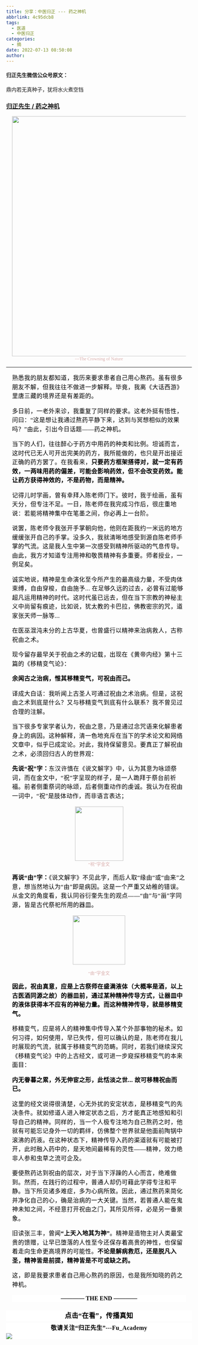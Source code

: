 ```yaml
---
title: 分享：中医归正 --- 药之神机
abbrlink: 4c95dcb8
tags:
  - 医道
  - 中医归正
categories:
  - 摘
date: 2022-07-13 08:50:08
author:
---
```


#### 归正先生微信公众号原文：

鼎内若无真种子，犹将水火煮空铛

<!-- more -->

###  [归正先生 / 药之神机](https://mp.weixin.qq.com/s/xGlSg38ncB_g2dEg5rCuVg "跳转至原文")



<div class="rich_media_content ">
                    <section style="text-align: center;margin-bottom: 0px;margin-left: 16px;margin-right: 16px;"><img src="https://mmbiz.qpic.cn/mmbiz_jpg/zjaJCl7DLpXCv3qS22XvdKibIiaWfmic2ibGhScgF4qhfp0xeprCoqND4PbSJOwpxXzACe6IJfenZGvAlGnP5wtzOg/640?wx_fmt=jpeg" data-type="jpeg" data-w="540" style="width: 578px;height: 650px;"></section><section style="text-align: center;margin-bottom: 8px;margin-left: 16px;margin-right: 16px;"><span style="color: rgb(215, 171, 169);font-family: 仿宋;font-size: 12px;font-style: normal;font-variant-ligatures: normal;font-variant-caps: normal;font-weight: 400;letter-spacing: normal;orphans: 2;text-align: center;text-indent: 0px;text-transform: none;widows: 2;word-spacing: 0px;-webkit-text-stroke-width: 0px;background-color: rgb(255, 255, 255);text-decoration-thickness: initial;text-decoration-style: initial;text-decoration-color: initial;display: inline !important;float: none;">---The Crowning of Nature</span></section><hr style="border-style: solid;border-width: 1px 0 0;border-color: rgba(0,0,0,0.1);-webkit-transform-origin: 0 0;-webkit-transform: scale(1, 0.5);transform-origin: 0 0;transform: scale(1, 0.5);"  /><section style="margin: 16px;line-height: 1.75em;"><span lang="ZH-CN" style="margin: 0px;padding: 0px;outline: 0px;max-width: 100%;font-style: normal;font-variant-ligatures: normal;font-variant-caps: normal;font-weight: 400;letter-spacing: 0.544px;orphans: 2;text-align: justify;text-indent: 0px;text-transform: none;widows: 2;word-spacing: 0px;-webkit-text-stroke-width: 0px;text-decoration-thickness: initial;text-decoration-style: initial;text-decoration-color: initial;color: rgb(0, 0, 0);font-family: 仿宋;font-size: 16px;visibility: visible;box-sizing: border-box !important;overflow-wrap: break-word !important;">熟悉我的朋友都知道，我历来要求患者自己用心熬药。虽有很多朋友不解，但我往往不做进一步解释。毕竟，我离《大话西游》里唐三藏的境界还是有差距的。</span></section><section style="margin: 16px;line-height: 1.75em;"><span lang="ZH-CN" style="margin: 0px;padding: 0px;outline: 0px;max-width: 100%;font-style: normal;font-variant-ligatures: normal;font-variant-caps: normal;font-weight: 400;letter-spacing: 0.544px;orphans: 2;text-align: justify;text-indent: 0px;text-transform: none;widows: 2;word-spacing: 0px;-webkit-text-stroke-width: 0px;text-decoration-thickness: initial;text-decoration-style: initial;text-decoration-color: initial;color: rgb(0, 0, 0);font-family: 仿宋;font-size: 16px;visibility: visible;box-sizing: border-box !important;overflow-wrap: break-word !important;">多日前，一老外来诊，我重复了同样的要求。这老外挺有悟性，问曰：“这是想让我通过熬药平静下来，达到与冥想相似的效果吗？”</span><span style="color: rgb(0, 0, 0);font-family: 仿宋;font-size: 16px;letter-spacing: 0.544px;">由此，引出今日话题——药之神机。</span></section><section style="margin: 16px;line-height: 1.75em;"><span lang="ZH-CN" style="margin: 0px;padding: 0px;outline: 0px;max-width: 100%;font-style: normal;font-variant-ligatures: normal;font-variant-caps: normal;font-weight: 400;letter-spacing: 0.544px;orphans: 2;text-align: justify;text-indent: 0px;text-transform: none;widows: 2;word-spacing: 0px;-webkit-text-stroke-width: 0px;text-decoration-thickness: initial;text-decoration-style: initial;text-decoration-color: initial;color: rgb(0, 0, 0);font-family: 仿宋;font-size: 16px;visibility: visible;box-sizing: border-box !important;overflow-wrap: break-word !important;">当下的人们，往往醉心于药方中用药的种类和比例。坦诚而言，这时代已无人可开出完美的药方，我所能做的，也只是开出接近正确的药方罢了。在我看来，</span><strong><span style="color: rgb(0, 0, 0);font-family: 仿宋;font-size: 16px;letter-spacing: 0.544px;">只要药方框架搭得对，就一定有药效，一两味用药的偏差，可能会影响药效，但不会改变药效。</span></strong><strong><span style="color: rgb(0, 0, 0);font-family: 仿宋;font-size: 16px;letter-spacing: 0.544px;">能让药方获得神效的，不是药物，而是精神。</span></strong></section><section style="margin: 16px;line-height: 1.75em;"><span lang="ZH-CN" style="margin: 0px;padding: 0px;outline: 0px;max-width: 100%;font-style: normal;font-variant-ligatures: normal;font-variant-caps: normal;font-weight: 400;letter-spacing: 0.544px;orphans: 2;text-align: justify;text-indent: 0px;text-transform: none;widows: 2;word-spacing: 0px;-webkit-text-stroke-width: 0px;text-decoration-thickness: initial;text-decoration-style: initial;text-decoration-color: initial;color: rgb(0, 0, 0);font-family: 仿宋;font-size: 16px;visibility: visible;box-sizing: border-box !important;overflow-wrap: break-word !important;">记得儿时学画，曾有幸拜入陈老师门下。彼时，我于绘画，虽有天分，但专注不足。一日，陈老师在我完成习作后，很庄重地说：若能将精神集中在笔墨之间，你必再上一台阶。</span></section><section style="margin: 16px;line-height: 1.75em;"><span lang="ZH-CN" style="margin: 0px;padding: 0px;outline: 0px;max-width: 100%;font-style: normal;font-variant-ligatures: normal;font-variant-caps: normal;font-weight: 400;letter-spacing: 0.544px;orphans: 2;text-align: justify;text-indent: 0px;text-transform: none;widows: 2;word-spacing: 0px;-webkit-text-stroke-width: 0px;text-decoration-thickness: initial;text-decoration-style: initial;text-decoration-color: initial;color: rgb(0, 0, 0);font-family: 仿宋;font-size: 16px;visibility: visible;box-sizing: border-box !important;overflow-wrap: break-word !important;">说罢，陈老师令我张开手掌朝向他，他则在距我约一米远的地方缓缓张开自己的手掌。没多久，我就清晰地感受到源自陈老师手掌的气流。这是我人生中第一次感受到精神所驱动的气息传导。由此，我方才知道专注用神和敬畏精神有多重要。师者授业，一例足矣。</span></section><section style="margin: 16px;line-height: 1.75em;"><span lang="ZH-CN" style="margin: 0px;padding: 0px;outline: 0px;max-width: 100%;font-style: normal;font-variant-ligatures: normal;font-variant-caps: normal;font-weight: 400;letter-spacing: 0.544px;orphans: 2;text-align: justify;text-indent: 0px;text-transform: none;widows: 2;word-spacing: 0px;-webkit-text-stroke-width: 0px;text-decoration-thickness: initial;text-decoration-style: initial;text-decoration-color: initial;color: rgb(0, 0, 0);font-family: 仿宋;font-size: 16px;visibility: visible;box-sizing: border-box !important;overflow-wrap: break-word !important;">诚实地说，精神是生命演化至今所产生的最高级力量，不受肉体束缚，自由穿梭，自由施予... 在足够久远的过去，必曾有过能够超凡运用精神的时代。这时代虽已远去，但在当下宗教的神秘主义中尚留有痕迹，比如说，犹太教的卡巴拉，佛教密宗的咒，道家张天师一脉等...</span></section><section style="margin: 16px;line-height: 1.75em;"><span lang="ZH-CN" style="margin: 0px;padding: 0px;outline: 0px;max-width: 100%;font-style: normal;font-variant-ligatures: normal;font-variant-caps: normal;font-weight: 400;letter-spacing: 0.544px;orphans: 2;text-align: justify;text-indent: 0px;text-transform: none;widows: 2;word-spacing: 0px;-webkit-text-stroke-width: 0px;text-decoration-thickness: initial;text-decoration-style: initial;text-decoration-color: initial;color: rgb(0, 0, 0);font-family: 仿宋;font-size: 16px;visibility: visible;box-sizing: border-box !important;overflow-wrap: break-word !important;">在医巫混沌未分的上古华夏，也曾盛行以精神来治病救人，古称祝由之术。</span></section><section style="margin: 16px;line-height: 1.75em;"><span lang="ZH-CN" style="margin: 0px;padding: 0px;outline: 0px;max-width: 100%;font-style: normal;font-variant-ligatures: normal;font-variant-caps: normal;font-weight: 400;letter-spacing: 0.544px;orphans: 2;text-align: justify;text-indent: 0px;text-transform: none;widows: 2;word-spacing: 0px;-webkit-text-stroke-width: 0px;text-decoration-thickness: initial;text-decoration-style: initial;text-decoration-color: initial;color: rgb(0, 0, 0);font-family: 仿宋;font-size: 16px;visibility: visible;box-sizing: border-box !important;overflow-wrap: break-word !important;">现今留存最早关于祝由之术的记载，出现在《黄帝内经》第十三篇的《移精变气论》：</span></section><section style="margin: 16px;line-height: 1.75em;"><strong><span style="color: rgb(0, 0, 0);font-family: 仿宋;font-size: 16px;letter-spacing: 0.544px;">余闻古之治病，惟其移精变气，可祝由而己。</span></strong><span lang="ZH-CN" style="margin: 0px;padding: 0px;outline: 0px;max-width: 100%;font-style: normal;font-variant-ligatures: normal;font-variant-caps: normal;font-weight: 400;letter-spacing: 0.544px;orphans: 2;text-align: justify;text-indent: 0px;text-transform: none;widows: 2;word-spacing: 0px;-webkit-text-stroke-width: 0px;text-decoration-thickness: initial;text-decoration-style: initial;text-decoration-color: initial;color: rgb(0, 0, 0);font-family: 仿宋;font-size: 16px;visibility: visible;box-sizing: border-box !important;overflow-wrap: break-word !important;"></span></section><section style="margin: 16px;line-height: 1.75em;"><span lang="ZH-CN" style="margin: 0px;padding: 0px;outline: 0px;max-width: 100%;font-style: normal;font-variant-ligatures: normal;font-variant-caps: normal;font-weight: 400;letter-spacing: 0.544px;orphans: 2;text-align: justify;text-indent: 0px;text-transform: none;widows: 2;word-spacing: 0px;-webkit-text-stroke-width: 0px;text-decoration-thickness: initial;text-decoration-style: initial;text-decoration-color: initial;color: rgb(0, 0, 0);font-family: 仿宋;font-size: 16px;visibility: visible;box-sizing: border-box !important;overflow-wrap: break-word !important;">译成大白话：我听闻上古圣人可通过祝由之术治病。但是，这祝由之术到底是什么？又与移精变气到底有什么联系？我不曾见过合理的注解。</span></section><section style="margin: 16px;line-height: 1.75em;"><span lang="ZH-CN" style="margin: 0px;padding: 0px;outline: 0px;max-width: 100%;font-style: normal;font-variant-ligatures: normal;font-variant-caps: normal;font-weight: 400;letter-spacing: 0.544px;orphans: 2;text-align: justify;text-indent: 0px;text-transform: none;widows: 2;word-spacing: 0px;-webkit-text-stroke-width: 0px;text-decoration-thickness: initial;text-decoration-style: initial;text-decoration-color: initial;color: rgb(0, 0, 0);font-family: 仿宋;font-size: 16px;visibility: visible;box-sizing: border-box !important;overflow-wrap: break-word !important;">当下很多专家学者认为，祝由之意，乃是通过念咒语来化解患者身上的病因。这种解释，清一色地充斥在当下的学术论文和网络文章中，似乎已成定论。对此，我持保留意见。要真正了解祝由之术，必须回归古人的世界观：</span></section><section style="margin: 16px;line-height: 1.75em;"><strong><span style="color: rgb(0, 0, 0);font-family: 仿宋;font-size: 16px;letter-spacing: 0.544px;">先说“祝”字：</span></strong><span lang="ZH-CN" style="margin: 0px;padding: 0px;outline: 0px;max-width: 100%;font-style: normal;font-variant-ligatures: normal;font-variant-caps: normal;font-weight: 400;letter-spacing: 0.544px;orphans: 2;text-align: justify;text-indent: 0px;text-transform: none;widows: 2;word-spacing: 0px;-webkit-text-stroke-width: 0px;text-decoration-thickness: initial;text-decoration-style: initial;text-decoration-color: initial;color: rgb(0, 0, 0);font-family: 仿宋;font-size: 16px;visibility: visible;box-sizing: border-box !important;overflow-wrap: break-word !important;">东汉许慎在《说文解字》中，认为其意为咏颂祭词，而在金文中，“祝”字呈现的样子，是一人跪拜于祭台前祈福。前者侧重祭词的咏颂，后者侧重动作的虔诚。我认为在祝由一词中，“祝”是肢体动作，而非语言表达；</span></section><section style="text-align: center;margin-bottom: 0px;"><img src="https://mmbiz.qpic.cn/mmbiz_png/zjaJCl7DLpXCv3qS22XvdKibIiaWfmic2ibGKbhsy1BVe8geQI7mfg0lFiaMYE536sc0oiaTIJlic76hwvvT4vHAic9oKg/640?wx_fmt=png" data-type="png" data-w="216" style="width: 131px;height: 147px;"></section><section style="text-align: center;margin-bottom: 0em;margin-top: 0px;"><span style="color: rgb(215, 171, 169);font-family: 仿宋;font-size: 12px;font-style: normal;font-variant-ligatures: normal;font-variant-caps: normal;font-weight: 400;letter-spacing: normal;orphans: 2;text-align: center;text-indent: 0px;text-transform: none;widows: 2;word-spacing: 0px;-webkit-text-stroke-width: 0px;background-color: rgb(255, 255, 255);text-decoration-thickness: initial;text-decoration-style: initial;text-decoration-color: initial;display: inline !important;float: none;">“祝”字金文</span></section><section style="margin: 16px;line-height: 1.75em;"><span lang="ZH-CN" style="margin: 0px;padding: 0px;outline: 0px;max-width: 100%;font-style: normal;font-variant-ligatures: normal;font-variant-caps: normal;font-weight: 400;letter-spacing: 0.544px;orphans: 2;text-align: justify;text-indent: 0px;text-transform: none;widows: 2;word-spacing: 0px;-webkit-text-stroke-width: 0px;text-decoration-thickness: initial;text-decoration-style: initial;text-decoration-color: initial;color: rgb(0, 0, 0);font-family: 仿宋;font-size: 16px;visibility: visible;box-sizing: border-box !important;overflow-wrap: break-word !important;"></span></section><section style="margin: 16px;line-height: 1.75em;"><strong><span style="color: rgb(0, 0, 0);font-family: 仿宋;font-size: 16px;letter-spacing: 0.544px;">再说“由”字：</span></strong><span lang="ZH-CN" style="margin: 0px;padding: 0px;outline: 0px;max-width: 100%;font-style: normal;font-variant-ligatures: normal;font-variant-caps: normal;font-weight: 400;letter-spacing: 0.544px;orphans: 2;text-align: justify;text-indent: 0px;text-transform: none;widows: 2;word-spacing: 0px;-webkit-text-stroke-width: 0px;text-decoration-thickness: initial;text-decoration-style: initial;text-decoration-color: initial;color: rgb(0, 0, 0);font-family: 仿宋;font-size: 16px;visibility: visible;box-sizing: border-box !important;overflow-wrap: break-word !important;">《说文解字》不见此字，而后人取“缘由“或“由来”之意，想当然地认为“由”即是病因。这是一个严重又幼稚的错误。从金文的角度看，我认同谷衍奎先生的观点——“由”与“甾”字同源，皆是古代祭祀所用的器皿。</span></section><p style="text-align: center;margin-bottom: 0em;"><img src="https://mmbiz.qpic.cn/mmbiz_png/zjaJCl7DLpXCv3qS22XvdKibIiaWfmic2ibGpHHbUYkGXUhUulDh9gxrA5aGjVBgXlykuNzZjDAxGibrhAAaeqzlzVg/640?wx_fmt=png" data-type="png" data-w="210" style="width: 142px;height: 133px;"></p><p style="text-align: center;margin-bottom: 0em;"><span style="color: rgb(215, 171, 169);font-family: 仿宋;font-size: 12px;font-style: normal;font-variant-ligatures: normal;font-variant-caps: normal;font-weight: 400;letter-spacing: normal;orphans: 2;text-align: center;text-indent: 0px;text-transform: none;widows: 2;word-spacing: 0px;-webkit-text-stroke-width: 0px;background-color: rgb(255, 255, 255);text-decoration-thickness: initial;text-decoration-style: initial;text-decoration-color: initial;display: inline !important;float: none;">“由”</span><span style="color: rgb(215, 171, 169);font-family: 仿宋;font-size: 12px;font-style: normal;font-variant-ligatures: normal;font-variant-caps: normal;font-weight: 400;letter-spacing: normal;orphans: 2;text-align: center;text-indent: 0px;text-transform: none;widows: 2;word-spacing: 0px;-webkit-text-stroke-width: 0px;background-color: rgb(255, 255, 255);text-decoration-thickness: initial;text-decoration-style: initial;text-decoration-color: initial;display: inline !important;float: none;">字金文</span></p><section style="margin: 16px;line-height: 1.75em;"><span lang="ZH-CN" style="margin: 0px;padding: 0px;outline: 0px;max-width: 100%;font-style: normal;font-variant-ligatures: normal;font-variant-caps: normal;font-weight: 400;letter-spacing: 0.544px;orphans: 2;text-align: justify;text-indent: 0px;text-transform: none;widows: 2;word-spacing: 0px;-webkit-text-stroke-width: 0px;text-decoration-thickness: initial;text-decoration-style: initial;text-decoration-color: initial;color: rgb(0, 0, 0);font-family: 仿宋;font-size: 16px;visibility: visible;box-sizing: border-box !important;overflow-wrap: break-word !important;"></span></section><section style="margin: 16px;line-height: 1.75em;"><strong><span style="color: rgb(0, 0, 0);font-family: 仿宋;font-size: 16px;letter-spacing: 0.544px;">因此，祝由真意，应是上古祭师在盛满液体（大概率是酒，以上古医酒同源之故）的器皿前，通过某种精神传导方式，让器皿中的液体获得本不应有的神秘力量。</span></strong><span lang="ZH-CN" style="margin: 0px;padding: 0px;outline: 0px;max-width: 100%;font-style: normal;font-variant-ligatures: normal;font-variant-caps: normal;font-weight: 400;letter-spacing: 0.544px;orphans: 2;text-align: justify;text-indent: 0px;text-transform: none;widows: 2;word-spacing: 0px;-webkit-text-stroke-width: 0px;text-decoration-thickness: initial;text-decoration-style: initial;text-decoration-color: initial;color: rgb(0, 0, 0);font-family: 仿宋;font-size: 16px;visibility: visible;box-sizing: border-box !important;overflow-wrap: break-word !important;"><strong>而这种精神传导，就是移精变气。</strong></span></section><section style="margin: 16px;line-height: 1.75em;"><span lang="ZH-CN" style="margin: 0px;padding: 0px;outline: 0px;max-width: 100%;font-style: normal;font-variant-ligatures: normal;font-variant-caps: normal;font-weight: 400;letter-spacing: 0.544px;orphans: 2;text-align: justify;text-indent: 0px;text-transform: none;widows: 2;word-spacing: 0px;-webkit-text-stroke-width: 0px;text-decoration-thickness: initial;text-decoration-style: initial;text-decoration-color: initial;color: rgb(0, 0, 0);font-family: 仿宋;font-size: 16px;visibility: visible;box-sizing: border-box !important;overflow-wrap: break-word !important;">移精变气，应是将人的精神集中传导入某个外部事物的秘术。如何习得，如何使用，早已失传，但可以确认的是，陈老师在我儿时展现的气流，就属于移精变气的范畴。同时，若我们继续深究《移精变气论》中的上古经文，或可进一步窥探移精变气的本来面目：</span></section><section style="margin: 16px;line-height: 1.75em;"><strong><span style="color: rgb(0, 0, 0);font-family: 仿宋;font-size: 16px;letter-spacing: 0.544px;">内无眷暮之累，外无伸宦之形，此恬淡之世... 故可移精祝由而已。</span></strong></section><section style="margin: 16px;line-height: 1.75em;"><span lang="ZH-CN" style="margin: 0px;padding: 0px;outline: 0px;max-width: 100%;font-style: normal;font-variant-ligatures: normal;font-variant-caps: normal;font-weight: 400;letter-spacing: 0.544px;orphans: 2;text-align: justify;text-indent: 0px;text-transform: none;widows: 2;word-spacing: 0px;-webkit-text-stroke-width: 0px;text-decoration-thickness: initial;text-decoration-style: initial;text-decoration-color: initial;color: rgb(0, 0, 0);font-family: 仿宋;font-size: 16px;visibility: visible;box-sizing: border-box !important;overflow-wrap: break-word !important;">这里的经文说得很清楚，心无外扰的安定状态，是移精变气的先决条件。就如修道人进入禅定状态之后，方才能真正地感知和引导自己的精神。同样的，当一个人极专注地为自己熬药之时，他就有可能忘记身外一切的羁绊，仿佛整个世界就是他面前陶锅中滚沸的药液。在这种状态下，精神传导入药的渠道就有可能被打开，此时融入药中的，是天地间最稀有的灵性——精神，效力绝非人参和虫草之流可企及。</span></section><section style="margin: 16px;line-height: 1.75em;"><span lang="ZH-CN" style="margin: 0px;padding: 0px;outline: 0px;max-width: 100%;font-style: normal;font-variant-ligatures: normal;font-variant-caps: normal;font-weight: 400;letter-spacing: 0.544px;orphans: 2;text-align: justify;text-indent: 0px;text-transform: none;widows: 2;word-spacing: 0px;-webkit-text-stroke-width: 0px;text-decoration-thickness: initial;text-decoration-style: initial;text-decoration-color: initial;color: rgb(0, 0, 0);font-family: 仿宋;font-size: 16px;visibility: visible;box-sizing: border-box !important;overflow-wrap: break-word !important;">要使熬药达到祝由的层次，对于当下浮躁的人心而言，绝难做到。然而，在践行的过程中，普通人却仍可藉此学得专注和平静。当下所见诸多难症，多为心病所致。因此，通过熬药来简化并净化自己的心，确是治病的一大关键。</span><span style="color: rgb(0, 0, 0);font-family: 仿宋;font-size: 16px;letter-spacing: 0.544px;">当然，若普通人能在鬼神未知之间，不经意打开祝由之门，其所见所得，必是另一番景象。</span></section><section style="margin: 16px;line-height: 1.75em;"><span lang="ZH-CN" style="margin: 0px;padding: 0px;outline: 0px;max-width: 100%;font-style: normal;font-variant-ligatures: normal;font-variant-caps: normal;font-weight: 400;letter-spacing: 0.544px;orphans: 2;text-align: justify;text-indent: 0px;text-transform: none;widows: 2;word-spacing: 0px;-webkit-text-stroke-width: 0px;text-decoration-thickness: initial;text-decoration-style: initial;text-decoration-color: initial;color: rgb(0, 0, 0);font-family: 仿宋;font-size: 16px;visibility: visible;box-sizing: border-box !important;overflow-wrap: break-word !important;"></span></section><section style="margin: 16px;line-height: 1.75em;"><span lang="ZH-CN" style="margin: 0px;padding: 0px;outline: 0px;max-width: 100%;font-style: normal;font-variant-ligatures: normal;font-variant-caps: normal;font-weight: 400;letter-spacing: 0.544px;orphans: 2;text-align: justify;text-indent: 0px;text-transform: none;widows: 2;word-spacing: 0px;-webkit-text-stroke-width: 0px;text-decoration-thickness: initial;text-decoration-style: initial;text-decoration-color: initial;color: rgb(0, 0, 0);font-family: 仿宋;font-size: 16px;visibility: visible;box-sizing: border-box !important;overflow-wrap: break-word !important;">旧读张三丰，曾闻<strong>“上天入地其为神”</strong>。精神是造物主对人类最宝贵的馈赠，让早已堕落的人性至今还保存着高贵的神性，也保留着走向生命更高境界的可能性。<strong>不论是解病救厄，还是脱凡入圣，精神皆是前提，精神皆是不可或缺之药。</strong></span></section><section style="margin: 16px;line-height: 1.75em;"><span lang="ZH-CN" style="margin: 0px;padding: 0px;outline: 0px;max-width: 100%;font-style: normal;font-variant-ligatures: normal;font-variant-caps: normal;font-weight: 400;letter-spacing: 0.544px;orphans: 2;text-align: justify;text-indent: 0px;text-transform: none;widows: 2;word-spacing: 0px;-webkit-text-stroke-width: 0px;text-decoration-thickness: initial;text-decoration-style: initial;text-decoration-color: initial;color: rgb(0, 0, 0);font-family: 仿宋;font-size: 16px;visibility: visible;box-sizing: border-box !important;overflow-wrap: break-word !important;">这，即是我要求患者自己用心熬药的原因，也是我所知晓的药之神机。</span></section><section style="margin: 16px 16px 24px;padding: 0px;outline: 0px;max-width: 100%;font-size: 17px;font-style: normal;font-variant-ligatures: normal;font-variant-caps: normal;font-weight: 400;orphans: 2;text-indent: 0px;text-transform: none;white-space: normal;widows: 2;word-spacing: 0px;-webkit-text-stroke-width: 0px;text-decoration-thickness: initial;text-decoration-style: initial;text-decoration-color: initial;clear: both;min-height: 1em;background-color: rgb(255, 255, 255);color: rgb(51, 51, 51);font-family: mp-quote, -apple-system-font, BlinkMacSystemFont, &quot;Helvetica Neue&quot;, &quot;PingFang SC&quot;, &quot;Hiragino Sans GB&quot;, &quot;Microsoft YaHei UI&quot;, &quot;Microsoft YaHei&quot;, Arial, sans-serif;letter-spacing: normal;text-align: center;box-sizing: border-box !important;overflow-wrap: break-word !important;"><strong style="margin: 0px;padding: 0px;outline: 0px;max-width: 100%;box-sizing: border-box !important;overflow-wrap: break-word !important;text-align: center;"><span style="margin: 0px;padding: 0px;outline: 0px;max-width: 100%;box-sizing: border-box !important;overflow-wrap: break-word !important;color: rgb(0, 0, 0);font-family: 仿宋;font-size: 16px;">———— THE&nbsp;END ————</span></strong></section>
					<section style="margin-top: 20px;margin-bottom: 5px;outline: 0px;max-width: 100%;font-family: -apple-system, BlinkMacSystemFont, &quot;Helvetica Neue&quot;, &quot;PingFang SC&quot;, &quot;Hiragino Sans GB&quot;, &quot;Microsoft YaHei UI&quot;, &quot;Microsoft YaHei&quot;, Arial, sans-serif;letter-spacing: 0.544px;white-space: normal;font-size: 16px;min-height: 1em;color: rgb(62, 62, 62);text-align: center;line-height: 1.75em;background-color: rgb(255, 255, 255);box-sizing: border-box !important;overflow-wrap: break-word !important;"><strong style="outline: 0px;max-width: 100%;box-sizing: border-box !important;overflow-wrap: break-word !important;"><span style="outline: 0px;max-width: 100%;font-size: 18px;color: rgb(0, 0, 0);font-family: 仿宋;letter-spacing: 0.5px;box-sizing: border-box !important;overflow-wrap: break-word !important;">点击“在看”，传播真知</span></strong></section><section style="margin-top: 5px;margin-bottom: 5px;outline: 0px;max-width: 100%;font-family: -apple-system, BlinkMacSystemFont, &quot;Helvetica Neue&quot;, &quot;PingFang SC&quot;, &quot;Hiragino Sans GB&quot;, &quot;Microsoft YaHei UI&quot;, &quot;Microsoft YaHei&quot;, Arial, sans-serif;letter-spacing: 0.544px;white-space: normal;font-size: 16px;min-height: 1em;color: rgb(62, 62, 62);text-align: center;line-height: 1.75em;background-color: rgb(255, 255, 255);box-sizing: border-box !important;overflow-wrap: break-word !important;"><strong style="outline: 0px;max-width: 100%;box-sizing: border-box !important;overflow-wrap: break-word !important;"><span style="outline: 0px;max-width: 100%;font-size: 18px;color: rgb(0, 0, 0);font-family: 仿宋;letter-spacing: 0.5px;box-sizing: border-box !important;overflow-wrap: break-word !important;"><strong style="outline: 0px;max-width: 100%;color: rgb(62, 62, 62);font-size: 16px;box-sizing: border-box !important;overflow-wrap: break-word !important;"><span style="outline: 0px;max-width: 100%;color: rgb(0, 0, 0);box-sizing: border-box !important;overflow-wrap: break-word !important;">敬请关注“归正先生”---Fu_Academy</span></strong></span></strong><img style="clear: both; display: block; margin:auto;" src="https://tva1.sinaimg.cn/large/8bf740e1gy1h1mumf16scj20u00f1ae6.jpg" /></section>
                </div>
